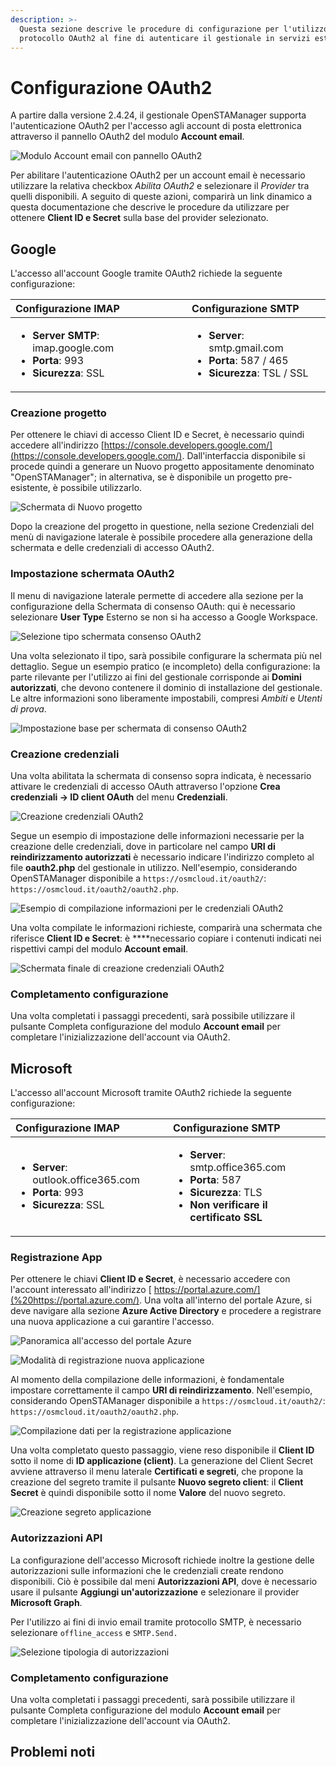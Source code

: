 ```yaml
---
description: >-
  Questa sezione descrive le procedure di configurazione per l'utilizzo del
  protocollo OAuth2 al fine di autenticare il gestionale in servizi esterni
---
```


# Configurazione OAuth2

A partire dalla versione 2.4.24, il gestionale OpenSTAManager supporta  l'autenticazione OAuth2 per l'accesso agli account di posta elettronica attraverso il pannello OAuth2 del modulo **Account email**.

![Modulo Account email con pannello OAuth2](../.gitbook/assets/image%20%2813%29.png)

Per abilitare l'autenticazione OAuth2 per un account email è necessario utilizzare la relativa checkbox _Abilita OAuth2_ e selezionare il _Provider_ tra quelli disponibili. A seguito di queste azioni, comparirà un link dinamico a questa documentazione che descrive le procedure da utilizzare per ottenere **Client ID e Secret** sulla base del provider selezionato.

## Google

L'accesso all'account Google tramite OAuth2 richiede la seguente configurazione:

<table>
  <thead>
    <tr>
      <th style="text-align:left"><b>Configurazione IMAP</b>
      </th>
      <th style="text-align:left"><b>Configurazione SMTP</b>
      </th>
    </tr>
  </thead>
  <tbody>
    <tr>
      <td style="text-align:left">
        <ul>
          <li><b>Server SMTP</b>: imap.google.com</li>
          <li><b>Porta</b>: 993</li>
          <li><b>Sicurezza</b>: SSL</li>
        </ul>
      </td>
      <td style="text-align:left">
        <ul>
          <li><b>Server</b>: smtp.gmail.com</li>
          <li><b>Porta</b>: 587 / 465</li>
          <li><b>Sicurezza</b>: TSL / SSL</li>
        </ul>
      </td>
    </tr>
  </tbody>
</table>

### Creazione progetto

Per ottenere le chiavi di accesso Client ID e Secret, è necessario quindi accedere all'indirizzo [https://console.developers.google.com/](https://console.developers.google.com/). Dall'interfaccia disponibile si procede quindi a generare un Nuovo progetto appositamente denominato "OpenSTAManager"; in alternativa, se è disponibile un progetto pre-esistente, è possibile utilizzarlo.

![Schermata di Nuovo progetto](../.gitbook/assets/image%20%2814%29.png)

Dopo la creazione del progetto in questione, nella sezione Credenziali del menù di navigazione laterale è possibile procedere alla generazione della schermata e delle credenziali di accesso OAuth2.

### Impostazione schermata OAuth2

Il menu di navigazione laterale permette di accedere alla sezione per la configurazione della Schermata di consenso OAuth: qui è necessario selezionare **User Type** Esterno se non si ha accesso a Google Workspace.

![Selezione tipo schermata consenso OAuth2](../.gitbook/assets/immagine-2021-07-26-150911.png)

Una volta selezionato il tipo, sarà possibile configurare la schermata più nel dettaglio. Segue un esempio pratico \(e incompleto\) della configurazione: la parte rilevante per l'utilizzo ai fini del gestionale corrisponde ai **Domini autorizzati**, che devono contenere il dominio di installazione del gestionale. Le altre informazioni sono liberamente impostabili, compresi _Ambiti_ e _Utenti di prova_.

![Impostazione base per schermata di consenso OAuth2](../.gitbook/assets/consenso.png)

### Creazione credenziali

Una volta abilitata la schermata di consenso sopra indicata, è necessario attivare le credenziali di accesso OAuth attraverso l'opzione **Crea credenziali -&gt; ID client OAuth** del menu **Credenziali**.

![Creazione credenziali OAuth2](../.gitbook/assets/immagine-2021-07-26-150634.png)

Segue un esempio di impostazione delle informazioni necessarie per la creazione delle credenziali, dove in particolare nel campo **URI di reindirizzamento autorizzati** è necessario indicare l'indirizzo completo al file **oauth2.php** del gestionale in utilizzo. Nell'esempio, considerando OpenSTAManager disponibile a `https://osmcloud.it/oauth2/`: `https://osmcloud.it/oauth2/oauth2.php`.

![Esempio di compilazione informazioni per le credenziali OAuth2](../.gitbook/assets/image%20%2815%29.png)

Una volta compilate le informazioni richieste, comparirà una schermata che riferisce **Client ID e Secret**: è ****necessario copiare i contenuti indicati nei rispettivi campi del modulo **Account email**.

![Schermata finale di creazione credenziali OAuth2](../.gitbook/assets/creato.png)

### Completamento configurazione

Una volta completati i passaggi precedenti, sarà possibile utilizzare il pulsante Completa configurazione del modulo **Account email** per completare l'inizializzazione dell'account via OAuth2.

## Microsoft

L'accesso all'account Microsoft tramite OAuth2 richiede la seguente configurazione:

<table>
  <thead>
    <tr>
      <th style="text-align:left"><b>Configurazione IMAP</b>
      </th>
      <th style="text-align:left"><b>Configurazione SMTP</b>
      </th>
    </tr>
  </thead>
  <tbody>
    <tr>
      <td style="text-align:left">
        <ul>
          <li><b>Server</b>: outlook.office365.com</li>
          <li><b>Porta</b>: 993</li>
          <li><b>Sicurezza</b>: SSL</li>
        </ul>
      </td>
      <td style="text-align:left">
        <ul>
          <li><b>Server</b>: smtp.office365.com</li>
          <li><b>Porta</b>: 587</li>
          <li><b>Sicurezza</b>: TLS</li>
          <li><b>Non verificare il certificato SSL</b>
          </li>
        </ul>
      </td>
    </tr>
  </tbody>
</table>

### Registrazione App

Per ottenere le chiavi **Client ID e Secret**, è necessario accedere con l'account interessato all'indirizzo [ https://portal.azure.com/](%20https://portal.azure.com/). Una volta all'interno del portale Azure, si deve navigare alla sezione **Azure Active Directory** e procedere a registrare una nuova applicazione a cui garantire l'accesso.

![Panoramica all&apos;accesso del portale Azure](../.gitbook/assets/active-directory.png)

![Modalit&#xE0; di registrazione nuova applicazione](../.gitbook/assets/registra.png)

Al momento della compilazione delle informazioni, è fondamentale impostare correttamente il campo **URI di reindirizzamento**. Nell'esempio, considerando OpenSTAManager disponibile a `https://osmcloud.it/oauth2/`: `https://osmcloud.it/oauth2/oauth2.php`.

![Compilazione dati per la registrazione applicazione](../.gitbook/assets/dati.png)

Una volta completato questo passaggio, viene reso disponibile il **Client ID** sotto il nome di **ID applicazione \(client\)**. La generazione del Client Secret avviene attraverso il menu laterale **Certificati e segreti**, che propone la creazione del segreto tramite il pulsante **Nuovo segreto client**: il **Client Secret** è quindi disponibile sotto il nome **Valore** del nuovo segreto.

![Creazione segreto applicazione](../.gitbook/assets/segreto.png)

### Autorizzazioni API

La configurazione dell'accesso Microsoft richiede inoltre la gestione delle autorizzazioni sulle informazioni che le credenziali create rendono disponibili. Ciò è possibile dal meni **Autorizzazioni API**, dove è necessario usare il pulsante **Aggiungi un'autorizzazione** e selezionare il provider **Microsoft Graph**.

Per l'utilizzo ai fini di invio email tramite protocollo SMTP, è necessario selezionare `offline_access` e `SMTP.Send.`

![Selezione tipologia di autorizzazioni](../.gitbook/assets/api.png)

### Completamento configurazione

Una volta completati i passaggi precedenti, sarà possibile utilizzare il pulsante Completa configurazione del modulo **Account email** per completare l'inizializzazione dell'account via OAuth2.

## Problemi noti



